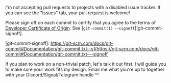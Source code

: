 I'm not accepting pull requests to projects with a disabled issue tracker.
If you can see the "Issues" tab, your pull request is welcome!

Please sign off on each commit to certify that you agree to the terms of [Developer Certificate of Origin][]. See [`git-commit(1)` `--signoff`][git-commit-signoff].

[Developer Certificate of Origin]: https://developercertificate.org
[git-commit-signoff]: https://git-scm.com/docs/git-commit#Documentation/git-commit.txt--s](https://git-scm.com/docs/git-commit#Documentation/git-commit.txt---signoff

If you plan to work on a non-trivial patch, let's talk it out first. I will
guide you to make sure your work fits my design. Email me what you're up to
together with your Discord/Signal/Telegram handle ^^
